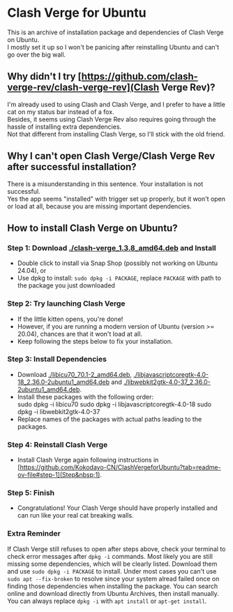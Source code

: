 # Clash Verge for Ubuntu  

This is an archive of installation package and dependencies of Clash Verge on Ubuntu.  
I mostly set it up so I won't be panicing after reinstalling Ubuntu and can't go over the big wall.  

## Why didn't I try [https://github.com/clash-verge-rev/clash-verge-rev](Clash Verge Rev)?  

I'm already used to using Clash and Clash Verge, and I prefer to have a little cat on my status bar instead of a fox.  
Besides, it seems using Clash Verge Rev also requires going through the hassle of installing extra dependencies.  
Not that different from installing Clash Verge, so I'll stick with the old friend.  

## Why I can't open Clash Verge/Clash Verge Rev after successful installation?  

There is a misunderstanding in this sentence. Your installation is not successful.  
Yes the app seems "installed" with trigger set up properly, but it won't open or load at all, because you are missing important dependencies.  

## How to install Clash Verge on Ubuntu?  

### Step 1: Download [./clash-verge_1.3.8_amd64.deb](Clash&nbsp;Verge) and Install  

- Double click to install via Snap Shop (possibly not working on Ubuntu 24.04), or  
- Use dpkg to install: `sudo dpkg -i PACKAGE`, replace `PACKAGE` with path to the package you just downloaded  

### Step 2: Try launching Clash Verge  

- If the little kitten opens, you're done!  
- However, if you are running a modern version of Ubuntu (version >= 20.04), chances are that it won't load at all.  
- Keep following the steps below to fix your installation.  

### Step 3: Install Dependencies  

- Download [./libicu70_70.1-2_amd64.deb](libicu70_70.1-2_amd64.deb), [./libjavascriptcoregtk-4.0-18_2.36.0-2ubuntu1_amd64.deb](libjavascriptcoregtk-4.0-18_2.36.0-2ubuntu1_amd64.deb) and [./libwebkit2gtk-4.0-37_2.36.0-2ubuntu1_amd64.deb](libwebkit2gtk-4.0-37_2.36.0-2ubuntu1_amd64.deb).  
- Install these packages with the following order:  
    sudo dpkg -i libicu70
    sudo dpkg -i libjavascriptcoregtk-4.0-18
    sudo dpkg -i libwebkit2gtk-4.0-37
- Replace names of the packages with actual paths leading to the packages.  

### Step 4: Reinstall Clash Verge  

- Install Clash Verge again following instructions in [https://github.com/Kokodayo-CN/ClashVergeforUbuntu?tab=readme-ov-file#step-1](Step&nbsp;1).  

### Step 5: Finish  

- Congratulations! Your Clash Verge should have properly installed and can run like your real cat breaking walls.  

### Extra Reminder  

If Clash Verge still refuses to open after steps above, check your terminal to check error messages after `dpkg -i` commands. Most likely you are still missing some dependencies, which will be clearly listed. Download them and use `sudo dpkg -i PACKAGE` to install. Under most cases you can't use `sudo apt --fix-broken` to resolve since your system alread failed once on finding those dependencies when installing the package. You can search online and download directly from Ubuntu Archives, then install manually.  
You can always replace `dpkg -i` with `apt install` or `apt-get install`.  
